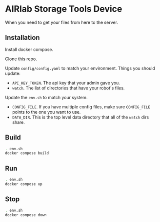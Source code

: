 # AIRlab Storage Tools Device

When you need to get your files from here to the server.

## Installation

Install docker compose.  

Clone this repo.

Update `config/config.yaml` to match your environment.  Things you should update:

* `API_KEY_TOKEN`.  The api key that your admin gave you.
* `watch`.  The list of directories that have your robot's files.

Update the `env.sh` to match your system.

* `CONFIG_FILE`.  If you have multiple config files, make sure `CONFIG_FILE` points to the one you want to use.
* `DATA_DIR`. This is the top level data directory that all of the `watch` dirs share.  

## Build

``` bash
. env.sh
docker compose build
```

## Run

``` bash
. env.sh 
docker compose up
```

## Stop

``` bash
. env.sh
docker compose down
```
